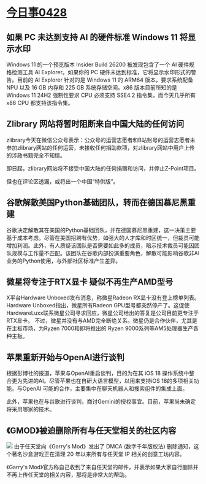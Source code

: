 # [今日事0428](https://github.com/myogg/meek/issues/22)

## 如果 PC 未达到支持 AI 的硬件标准 Windows 11 将显示水印

Windows 11 的一个预览版本 Insider Build 26200 被发现包含了一个 AI 硬件规格检测工具 AI Explorer。如果你的 PC 硬件未达到标准，它将显示水印形式的警告。目前的 AI Explorer 针对的是 Windows 11 的 ARM64 版本，要求系统配备 NPU 以及 16 GB 内存和 225 GB 系统存储空间。x86 版本目前所知的是 Windows 11 24H2 强制性要求 CPU 必须支持 SSE4.2 指令集，而今天几乎所有 x86 CPU 都支持该指令集。

## Zlibrary 网站将暂时阻断来自中国大陆的任何访问

zlibrary今天在微信公众号表示：公众号的运营志愿者和B站账号的运营志愿者未参加zlibrary网站的任何运营，未接收任何捐助款项，对zlibrary网站中用户上传的涉政书籍完全不知情。

即日起，zlibrary网站将不接受中国大陆的任何捐赠和访问，并停止Z-Point项目。

但也在评论区透漏，或将出一个中国“特供版”。

## 谷歌解散美国Python基础团队，转而在德国慕尼黑重建

谷歌决定解散其在美国的Python基础团队，并在德国慕尼黑重建，这一决策主要基于成本考虑。尽管在美国招聘有优势，如强大的人才库和时区统一，但裁员可能增加利润。此外，有人质疑该团队是否需要如此多的成员，暗示技术裁员可能因团队规模与工作量不匹配。该团队在谷歌内部扮演重要角色，解散可能影响谷歌非AI业务的Python使用，与外部社区标准产生差异。

## 微星将专注于RTX显卡 疑似不再生产AMD型号

X平台Hardware Unboxed发布消息，称微星Radeon RX显卡没有登上榜单列表。Hardware Unboxed指出，微星所有Radeon GPU型号都突然停产了。这促使HardwareLuxx联系微星公司寻求回应，微星公司给出的答复是公司目前更专注于RTX显卡。
不过，微星并没有与AMD完全断绝关系。微星仍是合作伙伴，尤其是在主板市场，为Ryzen 7000和即将推出的 Ryzen 9000系列等AM5处理器生产各种主板。


## 苹果重新开始与OpenAI进行谈判

根据彭博社的报道，苹果与OpenAI重启谈判，目的为在其 iOS 18 操作系统中整合更为先进的AI。尽管苹果也在自研大语言模型，以用来支持iOS 18的多项相关功能。与OpenAI 可能的合作，主要集中在聊天机器人和搜索组件的集成上面。

此外，苹果也在与谷歌进行谈判，商讨Gemini的授权事宜。目前，苹果尚未确定将采用哪家的技术。
## 《GMOD》被迫删除所有与任天堂相关的社区内容

![](https://pic.imgdb.cn/item/662e29a30ea9cb140375205f.jpg)
由于任天堂向《Garry's Mod》发出了 DMCA (数字千年版权法) 删除通知，这个著名沙盒游戏正在清理 20 年以来所有与任天堂 IP 相关的创意工坊内容。

《Garry's Mod》官方称自己收到了来自任天堂的邮件，并表示如果大家自行删除并不再上传任天堂的相关内容，那将是非常大的帮助。




